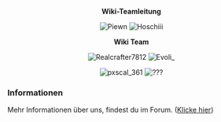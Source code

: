 
<center>  

**Wiki-Teamleitung** 

</center>

<center>

<img src="../../../assets/image/Wiki Team/piewn skin.png" alt="Piewn" title="Piewn" /> <img src="../../../assets/image/Wiki Team/hoschiii_skin.png" alt="Hoschiii" title="Hoschiii" />

</center>

<center>

**Wiki Team**

</center>

<center>

<img src="../../../assets/image/Wiki Team/Realcrafter7812-skin.png" alt="Realcrafter7812" title="Realcrafter7812" /> <img src="../../../assets/image/Wiki Team/EtwasAngelndes-skin.png" alt="Evoli_" title="Evoli_" /> 

</center>

<center>

<img src="../../../assets/image/Wiki Team/pxscal_361-skin.png" alt="pxscal_361" title="pxscal_361" /> <img src="../../../assets/image/Wiki Team/Frage-skin.png" alt="???" title="???" /> 

</center>

### Informationen 
  
 Mehr Informationen über uns, findest du im Forum. ([Klicke hier](https://germanrp.eu/forum/index.php?thread/12284-vorstellung-des-wiki-teams/))
